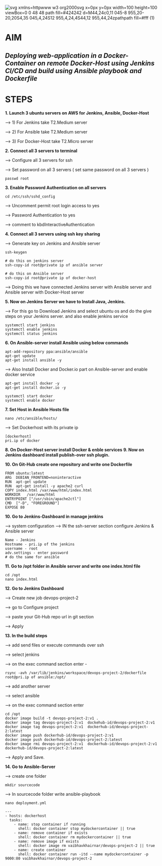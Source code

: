 ![svg xmlns=httpwww w3 org2000svg x=0px y=0px width=100 height=100 viewBox=0 0 48 48 path fill=#424242 d=M44,24c0,11 045-8 955,20-20,20S4,35 045,4,24S12 955,4,24,4S44,12 955,44,24zpathpath fill=#fff (1)](https://github.com/user-attachments/assets/40bd53ca-a68b-450f-aeb4-2e2343f82f14)
# AIM 
## *Deploying web-application in a Docker-Container on remote Docker-Host using Jenkins CI/CD and build using Ansible playbook and Dockerfile*
# STEPS
**1. Launch 3 ubuntu servers on AWS for Jenkins, Ansible, Docker-Host**

--> 1) For Jenkins take T2.Medium server

--> 2) For Ansible take T2.Medium server

--> 3) For Docker-Host take T2.Micro server

**2. Connect all 3 servers to terminal**

--> Configure all 3 servers for ssh

--> Set password on all 3 servers ( set same password on all 3 servers )
```
passwd root
```

**3. Enable Password Authentication on all servers**
```
cd /etc/ssh/sshd_config
```
--> Uncomment permit root login access to yes

--> Password Authentication to yes

--> comment to kbdInteractiveAuthentication

**4. Connect all 3 servers using ssh key sharing**

--> Generate key on Jenkins and Ansible server
```
ssh-keygen
```

```
# do this on jenkins server
ssh-copy-id root@private ip of ansible server
```
```
# do this on Ansible server
ssh-copy-id root@private ip of docker-host
```

--> Doing this we have connected Jenkins server with Ansible server and Ansible server with Docker-Host server

**5. Now on Jenkins Server we have to Install Java, Jenkins.**

--> For this go to Download Jenkins and select ubuntu os and do the give steps on your Jenkins server. and also enable jenkins service
```
systemctl start jenkins
systemctl enable jenkins
systemctl status jenkins
```


**6. On Ansible-server install Ansible using  below commands**
```
apt-add-repository ppa:ansible/ansible
apt-get update
apt-get install ansible -y
```
--> Also Install Docker and Docker.io part on Ansible-server and enable docker service
```
apt-get install docker -y
apt-get install docker.io -y

systemctl start docker
systemctl enable docker
```

**7. Set Host in Ansible Hosts file**
```
nano /etc/ansible/hosts/
```

--> Set Dockerhost with its private ip
```
[dockerhost]
pri.ip of docker
```

**8. On Docker-Host server install Docker & enble services**
**9. Now on Jenkins dashboard install publish-over ssh plugin.**

**10. On Git-Hub create one repository and write one Dockerfile**
```
FROM ubuntu:latest
ARG  DEBIAN_FRONTEND=noninteractive
RUN  apt-get update
RUN  apt-get install -y apache2 curl
COPY index.html /var/www/html/index.html
WORKDIR   /var/www/html
ENTRYPOINT ["/usr/sbin/apache2ctl"]
CMD  ["-D", "FOREGROUND"]
EXPOSE 80
```

**10. Go to Jenkins-Dashboard in manage jenkins**

--> system configuration --> IN the ssh-server section configure Jenkins & Ansible server
```
Name - Jenkins
Hostname - pri.ip of the jenkins
username - root
adv.settings - enter password
# do the same for ansible
```

**11. Go to /opt folder in Ansible server and write one index.html file**
```
cd /opt
nano index.html
```

**12. Go to Jenkins Dashboard**

--> Create new job devops-project-2

--> go to Configure project

--> paste your Git-Hub repo url in git section

--> Apply

**13. In the build steps**

--> add send files or execute commands over ssh

--> select jenkins

--> on the exec command section enter -
```
rsync -avh /var/lib/jenkins/workspace/devops-project-2/dockerfile root@pri.ip of ansible:/opt/
```

--> add another server 

--> select ansible

--> on the exec command section enter
```
cd /opt
docker image build -t devops-project-2:v1 .
docker image tag devops-project-2:v1  dockehub-id/devops-project-2:v1
docker image tag devops-project-2:v1  dockerhub-id/devops-project-2:latest
docker image push dockerhub-id/devops-project-2:v1
docker image push dockerhub-id/devops-project-2:latest
docker image rmi devops-project-2:v1  dockerhub-id/devops-project-2:v1  dockerhub-id/devops-project-2:latest
```
--> Apply and Save.

**14. Go to Ansible-Server**

--> create one folder
```
mkdir sourcecode
```
--> In sourcecode folder write ansible-playbook
```
nano deployment.yml
```
```
---
- hosts: dockerhost
  tasks:
    - name: stop container if running
      shell: docker container stop mydockercontainer || true
    - name: remove container if exists
      shell: docker container rm mydockercontainer || true
    - name: remove image if exists
      shell: docker image rm vaibhavkhairnar/devops-project-2 || true
    - name: create container
      shell: docker container run -itd --name mydockercontainer -p 9000:80 vaibhavkhairnar/devops-project-2
```


